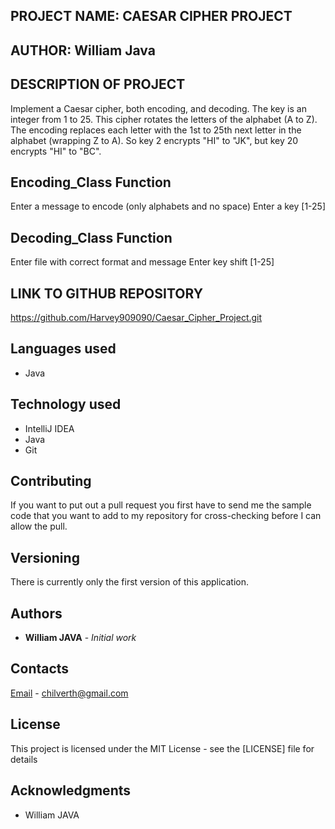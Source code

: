 ## PROJECT NAME: CAESAR CIPHER PROJECT

## AUTHOR: William Java

## DESCRIPTION OF PROJECT

Implement a Caesar cipher, both encoding, and decoding. The key is an integer from 1 to 25. This cipher rotates the letters of the alphabet (A to Z). The encoding replaces each letter with the 1st to 25th next letter in the alphabet (wrapping Z to A). So key 2 encrypts "HI" to "JK", but key 20 encrypts "HI" to "BC".

## Encoding_Class Function

Enter a message to encode (only alphabets and no space)
Enter a key [1-25]

## Decoding_Class Function

Enter file with correct format and message
Enter key shift [1-25]

## LINK TO GITHUB REPOSITORY
https://github.com/Harvey909090/Caesar_Cipher_Project.git

## Languages used
* Java

## Technology used
* IntelliJ IDEA
* Java
* Git

## Contributing

If you want to put out a pull request you first have to send me the sample code that you want to add to my repository for cross-checking before I can allow the pull.

## Versioning

There is currently only the first version of this application.

## Authors

- **William JAVA** - _Initial work_

## Contacts

[Email](https://mail.google.com) - chilverth@gmail.com

## License

This project is licensed under the MIT License - see the [LICENSE] file for details

## Acknowledgments

- William JAVA
